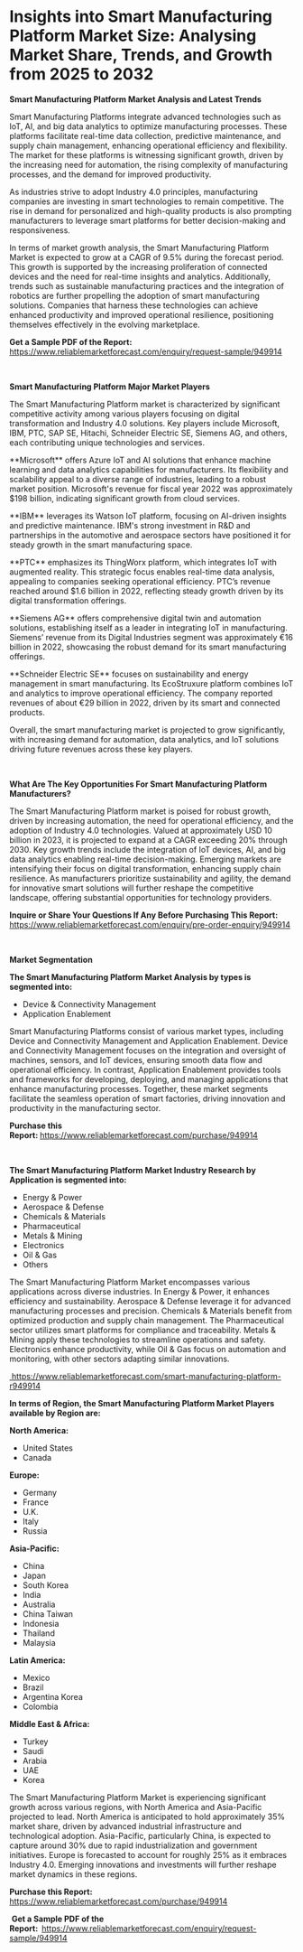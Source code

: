 <p><h1>Insights into Smart Manufacturing Platform Market Size: Analysing Market Share, Trends, and Growth from 2025 to 2032</h1></p><p><strong>Smart Manufacturing Platform Market Analysis and Latest Trends</strong></p>
<p><p>Smart Manufacturing Platforms integrate advanced technologies such as IoT, AI, and big data analytics to optimize manufacturing processes. These platforms facilitate real-time data collection, predictive maintenance, and supply chain management, enhancing operational efficiency and flexibility. The market for these platforms is witnessing significant growth, driven by the increasing need for automation, the rising complexity of manufacturing processes, and the demand for improved productivity.</p><p>As industries strive to adopt Industry 4.0 principles, manufacturing companies are investing in smart technologies to remain competitive. The rise in demand for personalized and high-quality products is also prompting manufacturers to leverage smart platforms for better decision-making and responsiveness. </p><p>In terms of market growth analysis, the Smart Manufacturing Platform Market is expected to grow at a CAGR of 9.5% during the forecast period. This growth is supported by the increasing proliferation of connected devices and the need for real-time insights and analytics. Additionally, trends such as sustainable manufacturing practices and the integration of robotics are further propelling the adoption of smart manufacturing solutions. Companies that harness these technologies can achieve enhanced productivity and improved operational resilience, positioning themselves effectively in the evolving marketplace.</p></p>
<p><strong>Get a Sample PDF of the Report:&nbsp;</strong> <a href="https://www.reliablemarketforecast.com/enquiry/request-sample/949914?utm_campaign=3554&utm_medium=2&utm_source=Github&utm_content=ia&utm_term=16042025&utm_id=smart-manufacturing-platform">https://www.reliablemarketforecast.com/enquiry/request-sample/949914</a></p>
<p>&nbsp;</p>
<p><strong>Smart Manufacturing Platform Major Market Players</strong></p>
<p><p>The Smart Manufacturing Platform market is characterized by significant competitive activity among various players focusing on digital transformation and Industry 4.0 solutions. Key players include Microsoft, IBM, PTC, SAP SE, Hitachi, Schneider Electric SE, Siemens AG, and others, each contributing unique technologies and services.</p><p>**Microsoft** offers Azure IoT and AI solutions that enhance machine learning and data analytics capabilities for manufacturers. Its flexibility and scalability appeal to a diverse range of industries, leading to a robust market position. Microsoft's revenue for fiscal year 2022 was approximately $198 billion, indicating significant growth from cloud services.</p><p>**IBM** leverages its Watson IoT platform, focusing on AI-driven insights and predictive maintenance. IBM's strong investment in R&D and partnerships in the automotive and aerospace sectors have positioned it for steady growth in the smart manufacturing space.</p><p>**PTC** emphasizes its ThingWorx platform, which integrates IoT with augmented reality. This strategic focus enables real-time data analysis, appealing to companies seeking operational efficiency. PTC’s revenue reached around $1.6 billion in 2022, reflecting steady growth driven by its digital transformation offerings.</p><p>**Siemens AG** offers comprehensive digital twin and automation solutions, establishing itself as a leader in integrating IoT in manufacturing. Siemens’ revenue from its Digital Industries segment was approximately €16 billion in 2022, showcasing the robust demand for its smart manufacturing offerings.</p><p>**Schneider Electric SE** focuses on sustainability and energy management in smart manufacturing. Its EcoStruxure platform combines IoT and analytics to improve operational efficiency. The company reported revenues of about €29 billion in 2022, driven by its smart and connected products.</p><p>Overall, the smart manufacturing market is projected to grow significantly, with increasing demand for automation, data analytics, and IoT solutions driving future revenues across these key players.</p></p>
<p>&nbsp;</p>
<p><strong>What Are The Key Opportunities For Smart Manufacturing Platform Manufacturers?</strong></p>
<p><p>The Smart Manufacturing Platform market is poised for robust growth, driven by increasing automation, the need for operational efficiency, and the adoption of Industry 4.0 technologies. Valued at approximately USD 10 billion in 2023, it is projected to expand at a CAGR exceeding 20% through 2030. Key growth trends include the integration of IoT devices, AI, and big data analytics enabling real-time decision-making. Emerging markets are intensifying their focus on digital transformation, enhancing supply chain resilience. As manufacturers prioritize sustainability and agility, the demand for innovative smart solutions will further reshape the competitive landscape, offering substantial opportunities for technology providers.</p></p>
<p><strong>Inquire or Share Your Questions If Any Before Purchasing This Report:</strong> <a href="https://www.reliablemarketforecast.com/enquiry/pre-order-enquiry/949914?utm_campaign=3554&utm_medium=2&utm_source=Github&utm_content=ia&utm_term=16042025&utm_id=smart-manufacturing-platform">https://www.reliablemarketforecast.com/enquiry/pre-order-enquiry/949914</a></p>
<p>&nbsp;</p>
<p><strong>Market Segmentation</strong></p>
<p><strong>The Smart Manufacturing Platform Market Analysis by types is segmented into:</strong></p>
<p><ul><li>Device & Connectivity Management</li><li>Application Enablement</li></ul></p>
<p><p>Smart Manufacturing Platforms consist of various market types, including Device and Connectivity Management and Application Enablement. Device and Connectivity Management focuses on the integration and oversight of machines, sensors, and IoT devices, ensuring smooth data flow and operational efficiency. In contrast, Application Enablement provides tools and frameworks for developing, deploying, and managing applications that enhance manufacturing processes. Together, these market segments facilitate the seamless operation of smart factories, driving innovation and productivity in the manufacturing sector.</p></p>
<p><strong>Purchase this Report:&nbsp;</strong><a href="https://www.reliablemarketforecast.com/purchase/949914?utm_campaign=3554&utm_medium=2&utm_source=Github&utm_content=ia&utm_term=16042025&utm_id=smart-manufacturing-platform">https://www.reliablemarketforecast.com/purchase/949914</a></p>
<p>&nbsp;</p>
<p><strong>The Smart Manufacturing Platform Market Industry Research by Application is segmented into:</strong></p>
<p><ul><li>Energy & Power</li><li>Aerospace & Defense</li><li>Chemicals & Materials</li><li>Pharmaceutical</li><li>Metals & Mining</li><li>Electronics</li><li>Oil & Gas</li><li>Others</li></ul></p>
<p><p>The Smart Manufacturing Platform Market encompasses various applications across diverse industries. In Energy & Power, it enhances efficiency and sustainability. Aerospace & Defense leverage it for advanced manufacturing processes and precision. Chemicals & Materials benefit from optimized production and supply chain management. The Pharmaceutical sector utilizes smart platforms for compliance and traceability. Metals & Mining apply these technologies to streamline operations and safety. Electronics enhance productivity, while Oil & Gas focus on automation and monitoring, with other sectors adapting similar innovations.</p></p>
<p><a href="https://www.reliablemarketforecast.com/smart-manufacturing-platform-r949914?utm_campaign=3554&utm_medium=2&utm_source=Github&utm_content=ia&utm_term=16042025&utm_id=smart-manufacturing-platform">&nbsp;https://www.reliablemarketforecast.com/smart-manufacturing-platform-r949914</a></p>
<p><strong>In terms of Region, the Smart Manufacturing Platform Market Players available by Region are:</strong></p>
<p>
    <p> <strong> North America: </strong>
        <ul>
            <li>United States</li>
            <li>Canada</li>
        </ul>
        </p> 
    <p> <strong> Europe: </strong>
        <ul>
            <li>Germany</li>
            <li>France</li>
            <li>U.K.</li>
            <li>Italy</li>
            <li>Russia</li>
        </ul>
        </p> 
    <p> <strong> Asia-Pacific: </strong>
        <ul>
            <li>China</li>
            <li>Japan</li>
            <li>South Korea</li>
            <li>India</li>
            <li>Australia</li>
            <li>China Taiwan</li>
            <li>Indonesia</li>
            <li>Thailand</li>
            <li>Malaysia</li>
        </ul>
        </p> 
    <p> <strong> Latin America: </strong>
        <ul>
            <li>Mexico</li>
            <li>Brazil</li>
            <li>Argentina Korea</li>
            <li>Colombia</li>
        </ul>
        </p> 
    <p> <strong> Middle East & Africa: </strong>
        <ul>
            <li>Turkey</li>
            <li>Saudi</li>
            <li>Arabia</li>
            <li>UAE</li>
            <li>Korea</li>
        </ul>
    </p>
    </p>
<p><p>The Smart Manufacturing Platform Market is experiencing significant growth across various regions, with North America and Asia-Pacific projected to lead. North America is anticipated to hold approximately 35% market share, driven by advanced industrial infrastructure and technological adoption. Asia-Pacific, particularly China, is expected to capture around 30% due to rapid industrialization and government initiatives. Europe is forecasted to account for roughly 25% as it embraces Industry 4.0. Emerging innovations and investments will further reshape market dynamics in these regions.</p></p>
<p><strong>Purchase this Report: </strong><a href="https://www.reliablemarketforecast.com/purchase/949914?utm_campaign=3554&utm_medium=2&utm_source=Github&utm_content=ia&utm_term=16042025&utm_id=smart-manufacturing-platform">https://www.reliablemarketforecast.com/purchase/949914</a></p>
<p>&nbsp;<strong>Get a Sample PDF of the Report:&nbsp;&nbsp;</strong><a href="https://www.reliablemarketforecast.com/enquiry/request-sample/949914?utm_campaign=3554&utm_medium=2&utm_source=Github&utm_content=ia&utm_term=16042025&utm_id=smart-manufacturing-platform">https://www.reliablemarketforecast.com/enquiry/request-sample/949914</a></p>
<p><strong></strong></p>
<p><p></p><p></p><p></p></p>